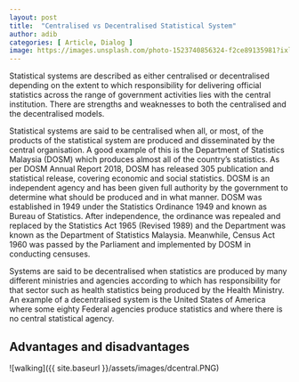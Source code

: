 ```yaml
---
layout: post
title:  "Centralised vs Decentralised Statistical System"
author: adib
categories: [ Article, Dialog ]
image: https://images.unsplash.com/photo-1523740856324-f2ce89135981?ixlib=rb-1.2.1&auto=format&fit=crop&w=798&q=80
---
```

Statistical systems are described as either centralised or decentralised depending on the extent to which responsibility for delivering official statistics across the range of government activities lies with the central institution. There are strengths and weaknesses to both the centralised and the decentralised models.

Statistical systems are said to be centralised when all, or most, of the products of the statistical system are produced and disseminated by the central organisation. A good example of this is the Department of Statistics Malaysia (DOSM) which produces almost all of the country’s statistics. As per DOSM Annual Report 2018, DOSM has released 305 publication and statistical release, covering economic and social statistics. DOSM is an independent agency and has been given full authority by the government to determine what should be produced and in what manner. DOSM was established in 1949 under the Statistics Ordinance 1949 and known as Bureau of Statistics. After independence, the ordinance was repealed and replaced by the Statistics Act 1965 (Revised 1989) and the Department was known as the Department of Statistics Malaysia. Meanwhile, Census Act 1960 was passed by the Parliament and implemented by DOSM in conducting censuses.

Systems are said to be decentralised when statistics are produced by many different ministries and agencies according to which has responsibility for that sector such as health statistics being produced by the Health Ministry. An example of a decentralised system is the United States of America where some eighty Federal agencies produce statistics and where there is no central statistical agency. 

## Advantages and disadvantages 
![walking]({{ site.baseurl }}/assets/images/dcentral.PNG)
